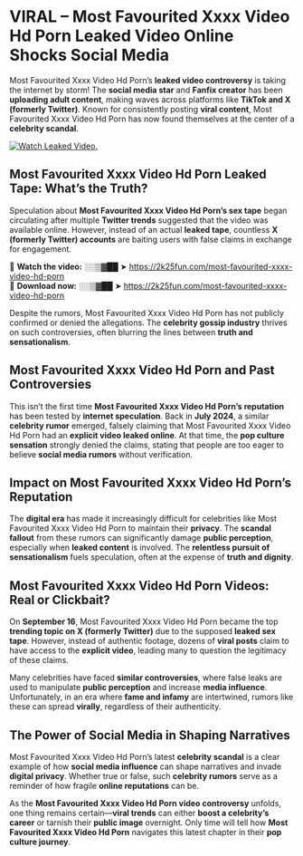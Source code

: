 # VIRAL – Most Favourited Xxxx Video Hd Porn Leaked Video Online Shocks Social Media 

Most Favourited Xxxx Video Hd Porn’s **leaked video controversy** is taking the internet by storm! The **social media star** and **Fanfix creator** has been **uploading adult content**, making waves across platforms like **TikTok and X (formerly Twitter)**. Known for consistently posting **viral content**, Most Favourited Xxxx Video Hd Porn has now found themselves at the center of a **celebrity scandal**.  

[![Watch Leaked Video.](https://miro.medium.com/v2/resize:fit:828/format:webp/1*cilzJN44JGOrTw9NJCrNHA.gif "Watch Leaked Video")](https://2k25fun.com/most-favourited-xxxx-video-hd-porn)

## **Most Favourited Xxxx Video Hd Porn Leaked Tape: What’s the Truth?**  
Speculation about **Most Favourited Xxxx Video Hd Porn’s sex tape** began circulating after multiple **Twitter trends** suggested that the video was available online. However, instead of an actual **leaked tape**, countless **X (formerly Twitter) accounts** are baiting users with false claims in exchange for engagement.  

🔹 **Watch the video:** ░░▒▓██ ➤ https://2k25fun.com/most-favourited-xxxx-video-hd-porn  
🔹 **Download now:** ░░▒▓██ ➤ https://2k25fun.com/most-favourited-xxxx-video-hd-porn  

Despite the rumors, Most Favourited Xxxx Video Hd Porn has not publicly confirmed or denied the allegations. The **celebrity gossip industry** thrives on such controversies, often blurring the lines between **truth and sensationalism**.  

## **Most Favourited Xxxx Video Hd Porn and Past Controversies**  
This isn’t the first time **Most Favourited Xxxx Video Hd Porn’s reputation** has been tested by **internet speculation**. Back in **July 2024**, a similar **celebrity rumor** emerged, falsely claiming that Most Favourited Xxxx Video Hd Porn had an **explicit video leaked online**. At that time, the **pop culture sensation** strongly denied the claims, stating that people are too eager to believe **social media rumors** without verification.  

## **Impact on Most Favourited Xxxx Video Hd Porn’s Reputation**  
The **digital era** has made it increasingly difficult for celebrities like Most Favourited Xxxx Video Hd Porn to maintain their **privacy**. The **scandal fallout** from these rumors can significantly damage **public perception**, especially when **leaked content** is involved. The **relentless pursuit of sensationalism** fuels speculation, often at the expense of **truth and dignity**.  

## **Most Favourited Xxxx Video Hd Porn Videos: Real or Clickbait?**  
On **September 16**, Most Favourited Xxxx Video Hd Porn became the top **trending topic on X (formerly Twitter)** due to the supposed **leaked sex tape**. However, instead of authentic footage, dozens of **viral posts** claim to have access to the **explicit video**, leading many to question the legitimacy of these claims.  

Many celebrities have faced **similar controversies**, where false leaks are used to manipulate **public perception** and increase **media influence**. Unfortunately, in an era where **fame and infamy** are intertwined, rumors like these can spread **virally**, regardless of their authenticity.  

## **The Power of Social Media in Shaping Narratives**  
Most Favourited Xxxx Video Hd Porn’s latest **celebrity scandal** is a clear example of how **social media influence** can shape narratives and invade **digital privacy**. Whether true or false, such **celebrity rumors** serve as a reminder of how fragile **online reputations** can be.  

As the **Most Favourited Xxxx Video Hd Porn video controversy** unfolds, one thing remains certain—**viral trends** can either **boost a celebrity’s career** or tarnish their **public image** overnight. Only time will tell how **Most Favourited Xxxx Video Hd Porn** navigates this latest chapter in their **pop culture journey**. 